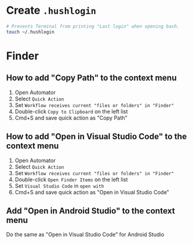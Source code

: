 # Create `.hushlogin`
```bash
# Prevents Terminal from printing "Last login" when opening bash.
touch ~/.hushlogin
```

# Finder
## How to add "Copy Path" to the context menu
1. Open Automator
2. Select `Quick Action`
3. Set `Workflow receives current "files or folders" in "Finder"`
4. Double-click `Copy to Clipboard` on the left list
5. Cmd+S and save quick action as "Copy Path"

## How to add "Open in Visual Studio Code" to the context menu
1. Open Automator
2. Select `Quick Action`
3. Set `Workflow receives current "files or folders" in "Finder"`
4. Double-click `Open Finder Items` on the left list
5. Set `Visual Studio Code` in `open with`
6. Cmd+S and save quick action as "Open in Visual Studio Code"

## Add "Open in Android Studio" to the context menu
Do the same as "Open in Visual Studio Code" for Android Studio
